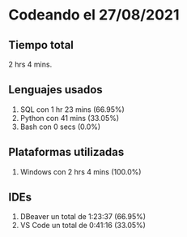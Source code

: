 # Codeando el 27/08/2021

## Tiempo total
2 hrs 4 mins.

## Lenguajes usados
1. SQL con 1 hr 23 mins (66.95%)
1. Python con 41 mins (33.05%)
1. Bash con 0 secs (0.0%)

## Plataformas utilizadas
1. Windows con 2 hrs 4 mins (100.0%)

## IDEs
1. DBeaver un total de 1:23:37 (66.95%)
1. VS Code un total de 0:41:16 (33.05%)
